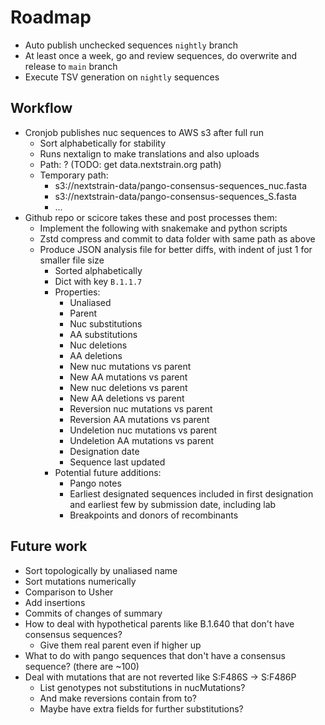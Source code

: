 # Roadmap

- Auto publish unchecked sequences `nightly` branch
- At least once a week, go and review sequences, do overwrite and release to `main` branch
- Execute TSV generation on `nightly` sequences

## Workflow

- Cronjob publishes nuc sequences to AWS s3 after full run
  - Sort alphabetically for stability
  - Runs nextalign to make translations and also uploads
  - Path: ? (TODO: get data.nextstrain.org path)
  - Temporary path:
    - s3://nextstrain-data/pango-consensus-sequences_nuc.fasta
    - s3://nextstrain-data/pango-consensus-sequences_S.fasta
    - ...
- Github repo or scicore takes these and post processes them:
  - Implement the following with snakemake and python scripts
  - Zstd compress and commit to data folder with same path as above
  - Produce JSON analysis file for better diffs, with indent of just 1 for smaller file size
    - Sorted alphabetically
    - Dict with key `B.1.1.7`
    - Properties:
      - Unaliased
      - Parent
      - Nuc substitutions
      - AA substitutions
      - Nuc deletions
      - AA deletions
      - New nuc mutations vs parent
      - New AA mutations vs parent
      - New nuc deletions vs parent
      - New AA deletions vs parent
      - Reversion nuc mutations vs parent
      - Reversion AA mutations vs parent
      - Undeletion nuc mutations vs parent
      - Undeletion AA mutations vs parent
      - Designation date
      - Sequence last updated
    - Potential future additions:
      - Pango notes
      - Earliest designated sequences included in first designation and earliest few by submission date, including lab
      - Breakpoints and donors of recombinants

## Future work

- Sort topologically by unaliased name
- Sort mutations numerically
- Comparison to Usher
- Add insertions
- Commits of changes of summary
- How to deal with hypothetical parents like B.1.640 that don't have consensus sequences?
  - Give them real parent even if higher up
- What to do with pango sequences that don't have a consensus sequence? (there are ~100)
- Deal with mutations that are not reverted like S:F486S -> S:F486P
  - List genotypes not substitutions in nucMutations?
  - And make reversions contain from to?
  - Maybe have extra fields for further substitutions?

